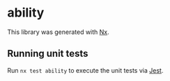 # ability

This library was generated with [Nx](https://nx.dev).

## Running unit tests

Run `nx test ability` to execute the unit tests via [Jest](https://jestjs.io).
